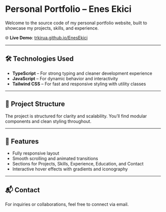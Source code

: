 # Personal Portfolio – Enes Ekici

Welcome to the source code of my personal portfolio website, built to showcase my projects, skills, and experience.

🌐 **Live Demo**: [trkirua.github.io/EnesEkici](https://trkirua.github.io/EnesEkici/)

---

## 🛠️ Technologies Used

- **TypeScript** – For strong typing and cleaner development experience
- **JavaScript** – For dynamic behavior and interactivity
- **Tailwind CSS** – For fast and responsive styling with utility classes

---

## 📁 Project Structure

The project is structured for clarity and scalability. You’ll find modular components and clean styling throughout.

---

## 📸 Features

- Fully responsive layout  
- Smooth scrolling and animated transitions  
- Sections for Projects, Skills, Experience, Education, and Contact  
- Interactive hover effects with gradients and iconography  

---

## 📬 Contact

For inquiries or collaborations, feel free to connect via email.
